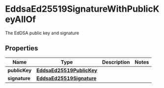 

# EddsaEd25519SignatureWithPublicKeyAllOf

The EdDSA public key and signature

## Properties

| Name | Type | Description | Notes |
|------------ | ------------- | ------------- | -------------|
|**publicKey** | [**EddsaEd25519PublicKey**](EddsaEd25519PublicKey.md) |  |  |
|**signature** | [**EddsaEd25519Signature**](EddsaEd25519Signature.md) |  |  |



